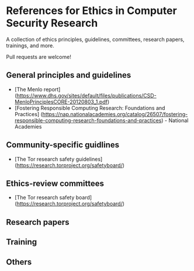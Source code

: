 References for Ethics in Computer Security Research
===================================================

A collection of ethics principles, guidelines, committees, research papers, trainings, and more.

Pull requests are welcome!


## General principles and guidelines

- [The Menlo report] (https://www.dhs.gov/sites/default/files/publications/CSD-MenloPrinciplesCORE-20120803_1.pdf)
- [Fostering Responsible Computing Research: Foundations and Practices] (https://nap.nationalacademies.org/catalog/26507/fostering-responsible-computing-research-foundations-and-practices) - National Academies 

## Community-specific guidlines

- [The Tor research safety guidelines] (https://research.torproject.org/safetyboard/)

## Ethics-review committees

- [The Tor research safety board] (https://research.torproject.org/safetyboard/)


## Research papers

## Training 

## Others
